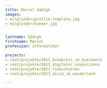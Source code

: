 ```yaml
---
title: Marcel Gädigk
images:
- mitglieder/profile-template.jpg
- mitglieder/banner.jpg


lastname: Gädigk
firstname: Marcel
profession: Informatiker

projects:
- root/projekte/2011_binaerers_im_buschwerk
- root/projekte/2011_digitaler_voyeurismus
- root/projekte/2012_funkschatten
- root/projekte/2013_alice_im_wunderland

---
```


